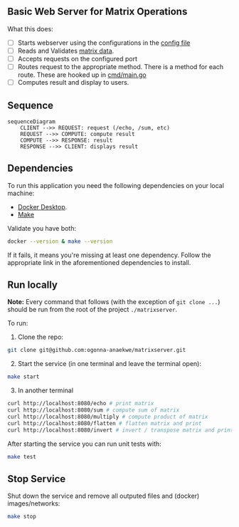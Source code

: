 ## Basic Web Server for Matrix Operations
What this does:
- [ ] Starts webserver using the configurations in the [config file](https://github.com/ogonna-anaekwe/matrixserver/tree/main/config.yml)
- [ ] Reads and Validates [matrix data](https://github.com/ogonna-anaekwe/matrixserver/tree/main/matrix.csv). 
- [ ] Accepts requests on the configured port
- [ ] Routes request to the appropriate method. There is a method for each route. These are hooked up in [cmd/main.go](https://github.com/ogonna-anaekwe/matrixserver/blob/main/cmd/main.go)
- [ ] Computes result and display to users.

## Sequence
```mermaid
sequenceDiagram
    CLIENT -->> REQUEST: request (/echo, /sum, etc)    
    REQUEST -->> COMPUTE: compute result
    COMPUTE -->> RESPONSE: result    
    RESPONSE -->> CLIENT: displays result
```

## Dependencies
To run this application you need the following dependencies on your local machine:
- [Docker Desktop](https://www.docker.com/products/docker-desktop/).
- [Make](https://www.gnu.org/software/make/)

Validate you have both:
```sh
docker --version & make --version
```
If it fails, it means you're missing at least one dependency. Follow the appropriate link in the aforementioned dependencies to install.

## Run locally
**Note:** Every command that follows (with the exception of `git clone ...`) should be run from the root of the project `./matrixserver`.

To run: 
1. Clone the repo:
```sh
git clone git@github.com:ogonna-anaekwe/matrixserver.git
```
2. Start the service (in one terminal and leave the terminal open):
```sh
make start
```

3. In another terminal
```sh
curl http://localhost:8080/echo # print matrix
curl http://localhost:8080/sum # compute sum of matrix
curl http://localhost:8080/multiply # compute product of matrix
curl http://localhost:8080/flatten # flatten matrix and print
curl http://localhost:8080/invert # invert / transpose matrix and print
```

After starting the service you can run unit tests with:
```sh
make test
```

## Stop Service
Shut down the service and remove all outputed files and (docker) images/networks:
```sh
make stop
```